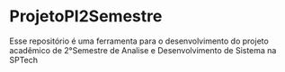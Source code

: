 # ProjetoPI2Semestre
Esse repositório é uma ferramenta para o desenvolvimento do projeto acadêmico de 2°Semestre de Analise e Desenvolvimento de Sistema na SPTech
